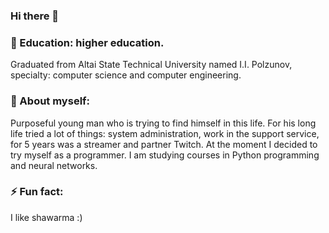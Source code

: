 ### Hi there 👋

### 🌱 Education: higher education.

Graduated from Altai State Technical University named I.I. Polzunov, specialty: computer science and computer engineering.

### 💬 About myself:

Purposeful young man who is trying to find himself in this life. For his long life tried a lot of things: system administration, work in the support service, for 5 years was a streamer and partner Twitch. At the moment I decided to try myself as a programmer. I am studying courses in Python programming and neural networks. 

### ⚡ Fun fact: 

I like shawarma :)

<!--
**evarevolt/evarevolt** is a ✨ _special_ ✨ repository because its `README.md` (this file) appears on your GitHub profile.

Here are some ideas to get you started:

- 🔭 I’m currently working on ...
- 🌱 I’m currently learning ...
- 👯 I’m looking to collaborate on ...
- 🤔 I’m looking for help with ...
- 💬 Ask me about ...
- 📫 How to reach me: ...
- 😄 Pronouns: ...
- ⚡ Fun fact: ...
-->
